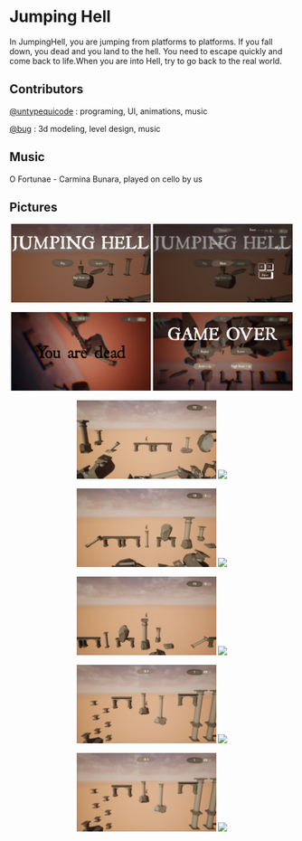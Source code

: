 # Jumping Hell

In JumpingHell, you are jumping from platforms to platforms. If you fall down, you dead and you land to the hell. You need to escape quickly and come back to life.When you are into Hell, try to go back to the real world.

## Contributors

[@untypequicode](https://github.com/untypequicode) : programing, UI, animations, music

[@bug](#) : 3d modeling, level design, music

## Music

O Fortunae - Carmina Bunara, played on cello by us

## Pictures

<p align="center">
  <img src="doc/pict_start.png" width="49%" />
  <img src="doc/pict_learn.png" width="49%" /> 
</p>
<p align="center">
  <img src="doc/pict_death.png" width="49%" /> 
  <img src="doc/pict_game_over.png" width="49%" />
</p>
<p align="center">
  <img src="doc/pict_play_1.png" width="49%" />
  <img src="doc/pict_play_6.png" width="49%" /> 
</p>
<p align="center">
  <img src="doc/pict_play_2.png" width="49%" />
  <img src="doc/pict_play_7.png" width="49%" /> 
</p>
<p align="center">
  <img src="doc/pict_play_3.png" width="49%" />
  <img src="doc/pict_play_8.png" width="49%" /> 
</p>
<p align="center">
  <img src="doc/pict_play_4.png" width="49%" />
  <img src="doc/pict_play_9.png" width="49%" /> 
</p>
<p align="center">
  <img src="doc/pict_play_4.png" width="49%" />
  <img src="doc/pict_play_10.png" width="49%" /> 
</p>
